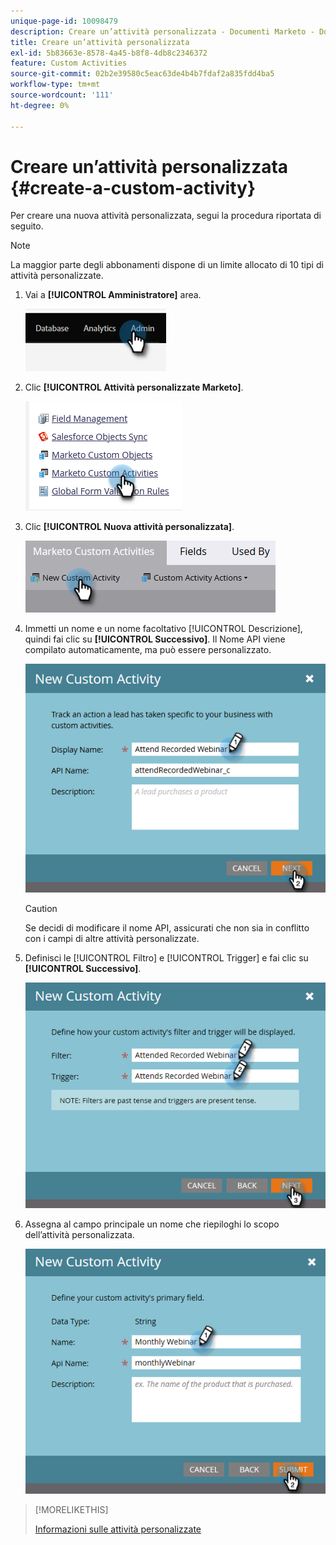 ```yaml
---
unique-page-id: 10098479
description: Creare un’attività personalizzata - Documenti Marketo - Documentazione del prodotto
title: Creare un’attività personalizzata
exl-id: 5b83663e-8578-4a45-b8f8-4db8c2346372
feature: Custom Activities
source-git-commit: 02b2e39580c5eac63de4b4b7fdaf2a835fdd4ba5
workflow-type: tm+mt
source-wordcount: '111'
ht-degree: 0%

---
```


# Creare un’attività personalizzata {#create-a-custom-activity}

Per creare una nuova attività personalizzata, segui la procedura riportata di seguito.

>[!NOTE]
>
>La maggior parte degli abbonamenti dispone di un limite allocato di 10 tipi di attività personalizzate.

1. Vai a **[!UICONTROL Amministratore]** area.

   ![](assets/create-a-custom-activity-1.png)

1. Clic **[!UICONTROL Attività personalizzate Marketo]**.

   ![](assets/create-a-custom-activity-2.png)

1. Clic **[!UICONTROL Nuova attività personalizzata]**.

   ![](assets/create-a-custom-activity-3.png)

1. Immetti un nome e un nome facoltativo [!UICONTROL Descrizione], quindi fai clic su **[!UICONTROL Successivo]**. Il Nome API viene compilato automaticamente, ma può essere personalizzato.

   ![](assets/create-a-custom-activity-4.png)

   >[!CAUTION]
   >
   >Se decidi di modificare il nome API, assicurati che non sia in conflitto con i campi di altre attività personalizzate.

1. Definisci le [!UICONTROL Filtro] e [!UICONTROL Trigger] e fai clic su **[!UICONTROL Successivo]**.

   ![](assets/create-a-custom-activity-5.png)

1. Assegna al campo principale un nome che riepiloghi lo scopo dell’attività personalizzata.

   ![](assets/create-a-custom-activity-6.png)

>[!MORELIKETHIS]
>
>[Informazioni sulle attività personalizzate](/help/marketo/product-docs/administration/marketo-custom-activities/understanding-custom-activities.md)
